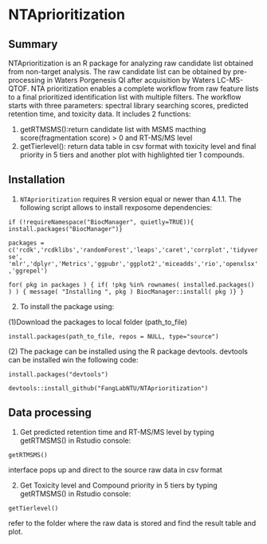 # **NTAprioritization**
## **Summary**
NTAprioritization is an R package for analyzing raw candidate list obtained from non-target analysis. The raw candidate list can be obtained by pre-processing in Waters Porgenesis QI after acquisition by Waters LC-MS-QTOF. NTA prioritization enables a complete workflow from raw feature lists to a final prioritized identification list with multiple filters. The workflow starts with three parameters: spectral library searching scores, predicted retention time, and toxicity data. It includes 2 functions:
1. getRTMSMS():return candidate list with MSMS macthing score(fragmentation score) > 0 and RT-MS/MS level 
2. getTierlevel(): return data table in csv format with toxicity level and final priority in 5 tiers and another plot with highlighted tier 1 compounds.

## **Installation**
1. `NTAprioritization` requires R version equal or newer than 4.1.1. The following script allows to install rexposome dependencies:

`if (!requireNamespace("BiocManager", quietly=TRUE)){
		install.packages("BiocManager")}`
    
`packages = c('rcdk','rcdklibs','randomForest','leaps','caret','corrplot','tidyverse',
			'mlr','dplyr','Metrics','ggpubr','ggplot2','miceadds','rio','openxlsx','ggrepel')`
               
`for( pkg in packages ) {
		if( !pkg %in% rownames( installed.packages() ) ) {
				message( "Installing ", pkg )
					BiocManager::install( pkg )}
					}`


2. To install the package using: 

(1)Download the packages to local folder (path_to_file)

`install.packages(path_to_file, repos = NULL, type="source")`

(2) The package can be installed using the R package devtools. devtools can be installed win the following code:

`install.packages("devtools")`

`devtools::install_github("FangLabNTU/NTAprioritization")`

## **Data processing**
1. Get predicted retention time and RT-MS/MS level by typing getRTMSMS() in Rstudio console:

`getRTMSMS()`

interface pops up and direct to the source raw data in csv format

2. Get Toxicity level and Compound priority in 5 tiers by typing getRTMSMS() in Rstudio console:

`getTierlevel()`

refer to the folder where the raw data is stored and find the result table and plot.
